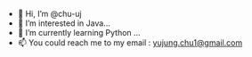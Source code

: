 - 👋 Hi, I’m @chu-uj
- 👀 I’m interested in Java...
- 🌱 I’m currently learning Python ...
- 📫 You could reach me to my email : yujung.chu1@gmail.com 

<!---
chu-uj/chu-uj is a ✨ special ✨ repository because its `README.md` (this file) appears on your GitHub profile.
You can click the Preview link to take a look at your changes.
--->
